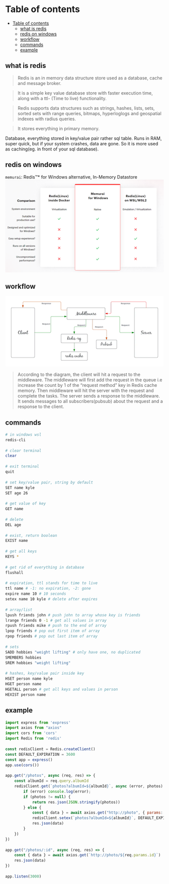 # Table of contents
- [Table of contents](#table-of-contents)
  - [what is redis](#what-is-redis)
  - [redis on windows](#redis-on-windows)
  - [workflow](#workflow)
  - [commands](#commands)
  - [example](#example)

## what is redis
> Redis is an in memory data structure store used as a database, cache and message broker.

> It is a simple key value database store with faster execution time, along with a ttl- (Time to live) functionality.

> Redis supports data structures such as strings, hashes, lists, sets, sorted sets with range queries, bitmaps, hyperloglogs and geospatial indexes with radius queries.

> It stores everything in primary memory.

Database, everything stored in key/value pair rather sql table.
Runs in RAM, super quick, but if your system crashes, data are gone. So it is more used as caching(eg. in front of your sql database).

## redis on windows
`memurai`: Redis™* for Windows alternative, In-Memory Datastore
![memurai](assets/memurai.png)

## workflow
![redis](assets/redis.png)
> According to the diagram, the client will hit a request to the middleware. The middleware will first add the request in the queue i.e increase the count by 1 of the “request method” key in Redis cache memory. Then middleware will hit the server with the request and complete the tasks. The server sends a response to the middleware. It sends messages to all subscribers(pubsub) about the request and a response to the client.

## commands
```sh
# in windows wsl
redis-cli

# clear terminal
clear

# exit terminal
quit

# set key/value pair, string by default
SET name kyle
SET age 26

# get value of key
GET name

# delete 
DEL age

# exist, return boolean
EXIST name

# get all keys
KEYS *

# get rid of everything in database
flushall

# expiration, ttl stands for time to live
ttl name # -1: no expiration, -2: gone
expire name 10 # 10 seconds
setex name 10 kyle # delete after expires

# array/list
lpush friends john # push john to array whose key is friends
lrange friends 0 -1 # get all values in array
rpush friends mike # push to the end of array
lpop friends # pop out first item of array
rpop friends # pop out last item of array

# sets
SADD hobbies "weight lifting" # only have one, no duplicated
SMEMBERS hobbies
SREM hobbies "weight lifting"

# hashes, key/value pair inside key
HSET person name kyle
HGET person name
HGETALL person # get all keys and values in person
HEXIST person name
```

## example
```javascript
import express from 'express'
import axios from "axios"
import cors from 'cors'
import Redis from 'redis'

const redisClient = Redis.createClient()
const DEFAULT_EXPIRATION = 3600
const app = express()
app.use(cors())

app.get("/photos", async (req, res) => {
    const albumId = req.query.albumId
    redisClient.get(`photos?albumId=${albumId}`, async (error, photos) => {
        if (error) console.log(error);
        if (photos != null) {
            return res.json(JSON.stringify(photos))
        } else {
            const { data } = await axios.get("http://photo", { params: { albumId } })
            redisClient.setex(`photos?albumId=${albumId}`, DEFAULT_EXPIRATION, JSON.stringify(data))
            res.json(data)
        }
    })
})

app.get("/photos/:id", async (req, res) => {
    const { data } = await axios.get(`http://photo/${req.params.id}`)
    res.json(data)
})

app.listen(3000)
```